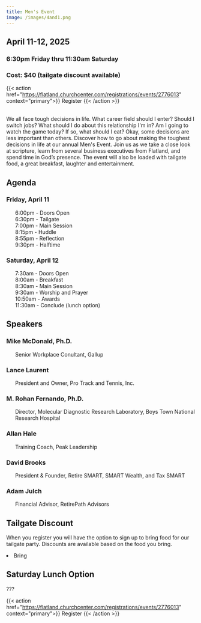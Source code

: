 ```yaml
---
title: Men's Event
image: /images/4and1.png
---
```


## April 11-12, 2025

### 6:30pm Friday thru 11:30am Saturday

### Cost: $40 (tailgate discount available)

{{< action href="https://flatland.churchcenter.com/registrations/events/2776013" context="primary">}}
Register
{{< /action >}}<br><br>

We all face tough decisions in life. What career field should I enter? Should I switch jobs? What should I do about this relationship I'm in? Am I going to watch the game today? If so, what should I eat? Okay, some decisions are less important than others. Discover how to go about making the toughest decisions in life at our annual Men's Event. Join us as we take a close look at scripture, learn from several business executives from Flatland, and spend time in God’s presence. The event will also be loaded with tailgate food, a great breakfast, laughter and entertainment.

## Agenda

### Friday, April 11
<ul>
  6:00pm - Doors Open<br>
  6:30pm - Tailgate<br>
  7:00pm - Main Session<br>
  8:15pm - Huddle<br>
  8:55pm - Reflection<br>
  9:30pm - Halftime<br>
</ul>

### Saturday, April 12
<ul>
  7:30am - Doors Open<br>
  8:00am - Breakfast<br>
  8:30am - Main Session<br>
  9:30am - Worship and Prayer<br>
  10:50am - Awards<br>
  11:30am - Conclude (lunch option)<br>
</ul>

## Speakers

### Mike McDonald, Ph.D. 
<ul>Senior Workplace Conultant, Gallup</ul>

### Lance Laurent
<ul>President and Owner, Pro Track and Tennis, Inc.</ul>

### M. Rohan Fernando, Ph.D.
<ul>Director, Molecular Diagnostic Research Laboratory, Boys Town National Research Hospital</ul>

### Allan Hale
<ul>Training Coach, Peak Leadership</ul>

### David Brooks 
<ul>President & Founder, Retire SMART, SMART Wealth, and Tax SMART</ul>

### Adam Julch
<ul>Financial Advisor, RetirePath Advisors</ul>

## Tailgate Discount

When you register you will have the option to sign up to bring food for our tailgate party. Discounts are available based on the food you bring.
<li>
  Bring 
</li>

## Saturday Lunch Option

???

{{< action href="https://flatland.churchcenter.com/registrations/events/2776013" context="primary">}}
Register
{{< /action >}}
